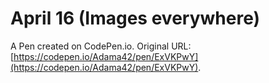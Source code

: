 # April 16 (Images everywhere)

A Pen created on CodePen.io. Original URL: [https://codepen.io/Adama42/pen/ExVKPwY](https://codepen.io/Adama42/pen/ExVKPwY).


